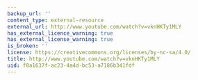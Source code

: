 ```yaml
---
backup_url: ''
content_type: external-resource
external_url: http://www.youtube.com/watch?v=vknHKTy1MLY
has_external_licence_warning: true
has_external_license_warning: true
is_broken: ''
license: https://creativecommons.org/licenses/by-nc-sa/4.0/
title: http://www.youtube.com/watch?v=vknHKTy1MLY
uid: f8a1637f-ac23-4a4d-bc53-a7186b341fdf
---
```

